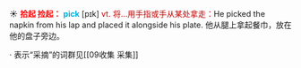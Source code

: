 ☀ <font color="red">**拾起 捡起：**</font>
<font color="sky blue">**pick**</font> [pɪk] 
<font color="#c00000">vt. 将…用手指或手从某处拿走：</font>He picked the napkin from his lap and placed it alongside his plate. 他从腿上拿起餐巾，放在他的盘子旁边。 

· 表示“采摘”的词群见[[09收集 采集]]
